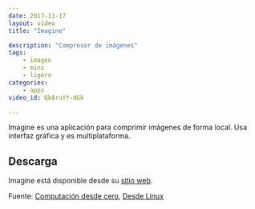 ```yaml
---
date: 2017-11-17
layout: video
title: "Imagine"

description: "Compresor de imágenes"
tags:
    - imagen
    - mini
    - ligero
categories:
    - apps
video_id: Qk8ruYY-dGk

---
```

<!--more-->

Imagine es una aplicación para comprimir imágenes de forma local. Usa interfaz gráfica y es multiplataforma.

## Descarga

Imagine está disponible desde su [sitio web](https://github.com/meowtec/Imagine/releases).

Fuente: [Computación desde cero](https://www.youtube.com/channel/UCLBpnb2ru-f5CqY8kxM3dvw), [Desde Linux](https://blog.desdelinux.net/imagine-asombroso-compresor-imagenes-una-interfaz-moderna/)
